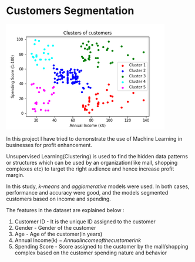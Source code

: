 # Customers Segmentation

![](customers.png)



In this project I have tried to demonstrate the use of Machine Learning in businesses for profit enhancement.

Unsupervised Learning(Clustering) is used to find the hidden data patterns or structures which can be used by an organization(like mall, shopping complexes etc) to target the right audience and hence increase profit margin.

In this study, *k-means* and *agglomerative* models were used. In both cases, performance and accuracy were good, and the models segmented customers based on income and spending.

The features in the dataset are explained below :

1. Customer ID - It is the unique ID assigned to the customer 
2. Gender - Gender of the customer
3. Age - Age of the customer(in years)
4. Annual Income(k$) - Annual income of the customer in k$
5. Spending Score - Score assigned to the customer by the mall/shopping complex based on the customer spending nature and behavior